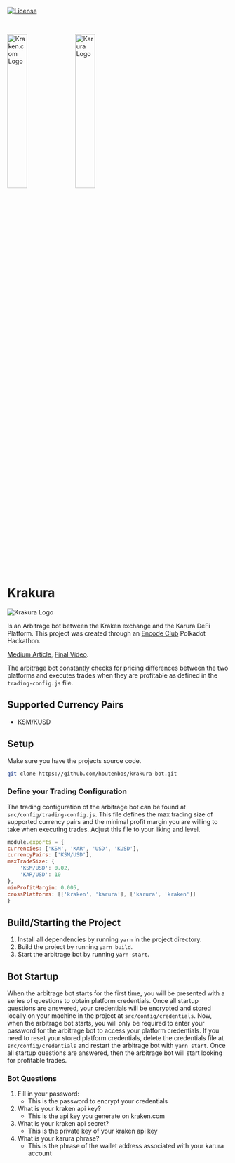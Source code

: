[![License](https://img.shields.io/badge/License-Apache_2.0-blue.svg)](https://opensource.org/licenses/Apache-2.0)

<br>

<p float="left">
<img src="https://github.com/matthewashley1/krakura-bot/blob/master/src/img/kraken.png" width="30%" alt="Kraken.com Logo"/>

<img src="https://github.com/matthewashley1/krakura-bot/blob/master/src/img/karura.png" width="30%" alt="Karura Logo"/> 
</p>

<br>
<br>

# Krakura

<img src="https://github.com/matthewashley1/krakura-bot/blob/master/src/img/krakura.png" alt="Krakura Logo"/>

<br>

Is an Arbitrage bot between the Kraken exchange and the Karura DeFi Platform. This project was created through an [Encode Club](https://www.encode.club/) Polkadot Hackathon.

[Medium Article](https://medium.com/encode-club/polkadot-hack-finale-prizewinners-and-summary-931627c64d9), [Final Video](https://www.youtube.com/watch?v=pcgeV_22eGo).

The arbitrage bot constantly checks for pricing differences between the two platforms and executes trades when they are profitable as defined in the `trading-config.js` file. 

## Supported Currency Pairs
* KSM/KUSD
  
## Setup

Make sure you have the projects source code.

```bash
git clone https://github.com/houtenbos/krakura-bot.git
```

### Define your Trading Configuration

The trading configuration of the arbitrage bot can be found at `src/config/trading-config.js`. This file defines the max trading size of supported currency pairs and the minimal profit margin you are willing to take when executing trades. Adjust this file to your liking and level. 

```javascript
module.exports = {
currencies: ['KSM', 'KAR', 'USD', 'KUSD'],
currencyPairs: ['KSM/USD'],
maxTradeSize: {
    'KSM/USD': 0.02,
    'KAR/USD': 10
},
minProfitMargin: 0.005,
crossPlatforms: [['kraken', 'karura'], ['karura', 'kraken']]
}
```

## Build/Starting the Project

1) Install all dependencies by running `yarn` in the project directory.
2) Build the project by running `yarn build`.
3) Start the arbitrage bot by running `yarn start`.

## Bot Startup

When the arbitrage bot starts for the first time, you will be presented with a series of questions to obtain platform credentials. Once all startup questions are answered, your credentials will be encrypted and stored locally on your machine in the project at `src/config/credentials`. Now, when the arbitrage bot starts, you will only be required to enter your password for the arbitrage bot to access your platform credentials. If you need to reset your stored platform credentials, delete the credentials file at `src/config/credentials` and restart the arbitrage bot with `yarn start`. Once all startup questions are answered, then the arbitrage bot will start looking for profitable trades.

### Bot Questions

1) Fill in your password:
    - This is the password to encrypt your credentials
2) What is your kraken api key?
    - This is the api key you generate on kraken.com
3) What is your kraken api secret?  
    - This is the private key of your kraken api key
4) What is your karura phrase?
    - This is the phrase of the wallet address associated with your karura account 